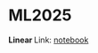 # ML2025

<b> Linear </b>
Link: [notebook](https://github.com/KubaPlesniak/ML2025/blob/main/linear/025_Exercises.ipynb)
